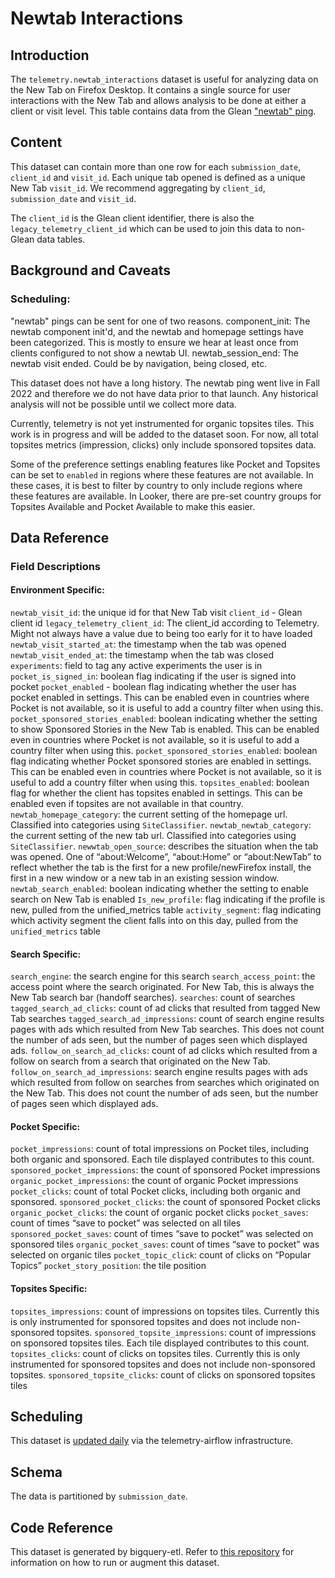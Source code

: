 # Newtab Interactions


## Introduction
The `telemetry.newtab_interactions` dataset is useful for analyzing data on the New Tab on Firefox Desktop.  It contains a single source for user interactions with the New Tab and allows analysis to be done at either a client or visit level.  This table contains data from the Glean ["newtab" ping](https://dictionary.telemetry.mozilla.org/apps/firefox_desktop/pings/newtab). 

## Content 
This dataset can contain more than one row for each  `submission_date`, `client_id` and `visit_id`.  Each unique tab opened is defined as a unique New Tab `visit_id`.  We recommend aggregating by `client_id`, `submission_date` and `visit_id`. 

The `client_id` is the Glean client identifier, there is also the `legacy_telemetry_client_id` which can be used to join this data to non-Glean data tables. 

## Background and Caveats
### Scheduling:  
"newtab" pings can be sent for one of two reasons. 
component_init: The newtab component init'd, and the newtab and homepage settings have been categorized. This is mostly to ensure we hear at least once from clients configured to not show a newtab UI.
newtab_session_end: The newtab visit ended. Could be by navigation, being closed, etc. 

This dataset does not have a long history. The newtab ping went live in Fall 2022 and therefore we do not have data prior to that launch.  Any historical analysis will not be possible until we collect more data. 

Currently, telemetry is not yet instrumented for organic topsites tiles. This work is in progress and will be added to the dataset soon.  For now, all total topsites metrics (impression, clicks) only include sponsored topsites data. 

Some of the preference settings enabling features like Pocket and Topsites can be set to `enabled` in regions where these features are not available. In these cases, it is best to filter by country to only include regions where these features are available. In Looker, there are pre-set country groups for Topsites Available and Pocket Available to make this easier. 

## Data Reference 

### Field Descriptions 
#### Environment Specific: 
`newtab_visit_id`:  the unique id for that New Tab visit
`client_id` - Glean client id 
`legacy_telemetry_client_id`: The client_id according to Telemetry. Might not always have a value due to being too early for it to have loaded
`newtab_visit_started_at`: the timestamp when the tab was opened
`newtab_visit_ended_at`: the timestamp when the tab was closed
`experiments`: field to tag any active experiments the user is in 
`pocket_is_signed_in`: boolean flag indicating if the user is signed into pocket
`pocket_enabled` - boolean flag indicating whether the user has pocket enabled in settings. This can be enabled even in countries where Pocket is not available, so it is useful to add a country filter when using this. 
`pocket_sponsored_stories_enabled`: boolean indicating whether the setting to show Sponsored Stories in the New Tab is enabled. This can be enabled even in countries where Pocket is not available, so it is useful to add a country filter when using this. 
`pocket_sponsored_stories_enabled`:  boolean flag indicating whether Pocket sponsored stories are enabled in settings. This can be enabled even in countries where Pocket is not available, so it is useful to add a country filter when using this.
`topsites_enabled`: boolean flag for whether the client has topsites enabled in settings. This can be enabled even if topsites are not available in that country.
`newtab_homepage_category`: the current setting of the homepage url. Classified into categories using `SiteClassifier`.
`newtab_newtab_category`: the current setting of the new tab url.  Classified into categories using `SiteClassifier`.
`newwtab_open_source`: describes the situation when the tab was opened. One of “about:Welcome”, “about:Home” or “about:NewTab” to reflect whether the tab is the first for a new profile/newFirefox install, the first in a new window or a new tab in an existing session window.
`newtab_search_enabled`: boolean indicating whether the setting to enable search on New Tab is enabled 
`Is_new_profile`: flag indicating if the profile is new, pulled from the unified_metrics table
`activity_segment`: flag indicating which activity segment the client falls into on this day, pulled from the `unified_metrics` table


#### Search Specific: 
`search_engine`: the search engine for this search
`search_access_point`: the access point where the search originated. For New Tab, this is always the New Tab search bar (handoff searches). 
`searches`: count of searches
`tagged_search_ad_clicks`: count of ad clicks that resulted from tagged New Tab searches
`tagged_search_ad_impressions`: count of search engine results pages with ads which resulted from New Tab searches. This does not count the number of ads seen, but the number of pages seen which displayed ads. 
`follow_on_search_ad_clicks`: count of ad clicks which resulted from a follow on search from a search that originated on the New Tab. 
`follow_on_search_ad_impressions`: search engine results pages with ads which resulted from follow on searches from searches which originated on the New Tab. This does not count the number of ads seen, but the number of pages seen which displayed ads. 

#### Pocket Specific: 
`pocket_impressions`: count of total impressions on Pocket tiles, including both organic and sponsored. Each tile displayed contributes to this count.
`sponsored_pocket_impressions`: the count of sponsored Pocket impressions
`organic_pocket_impressions`: the count of organic Pocket impressions
`pocket_clicks`: count of total Pocket clicks, including both organic and sponsored. 
`sponsored_pocket_clicks`: the count of sponsored Pocket clicks
`organic_pocket_clicks`: the count of organic pocket clicks
`pocket_saves`: count of times “save to pocket” was selected on all tiles
`sponsored_pocket_saves`: count of times “save to pocket” was selected on sponsored tiles
`organic_pocket_saves`: count of times “save to pocket” was selected on organic tiles
`pocket_topic_click`: count of clicks on “Popular Topics” 
`pocket_story_position`: the tile position 

#### Topsites Specific:
`topsites_impressions`: count of impressions on topsites tiles. Currently this is only instrumented for sponsored topsites and does not include non-sponsored topsites. 
`sponsored_topsite_impressions`: count of impressions on sponsored topsites tiles. Each tile displayed contributes to this count. 
`topsites_clicks`: count of clicks on topsites tiles. Currently this is only instrumented for sponsored topsites and does not include non-sponsored topsites. 
`sponsored_topsite_clicks`: count of clicks on sponsored topsites tiles


## Scheduling
This dataset is [updated daily](https://workflow.telemetry.mozilla.org/dags/bqetl_newtab) via the telemetry-airflow infrastructure. 

## Schema
The data is partitioned by `submission_date`. 

## Code Reference 
This dataset is generated by bigquery-etl. Refer to [this repository](https://github.com/mozilla/bigquery-etl/blob/main/sql/moz-fx-data-shared-prod/telemetry_derived/newtab_interactions_v1/query.sql) for information on how to run or augment this dataset. 
